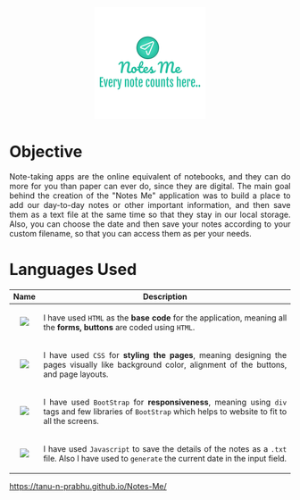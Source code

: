 

<p align = "center">

<img src="https://github.com/Tanu-N-Prabhu/Notes-Me/blob/main/b888f5ab-f393-42ab-a986-85b0a3d9035f_200x200.png">
</p>


# Objective

<p align = "justify">Note-taking apps are the online equivalent of notebooks, and they can do more for you than paper can ever do, since they are digital. The main goal behind the creation of the "Notes Me" application was to build a place to add our day-to-day notes or other important information, and then save them as a text file at the same time so that they stay in our local storage. Also, you can choose the date and then save your notes according to your custom filename, so that you can access them as per your needs.</p>


# Languages Used


| Name | Description  | 
| :---:   | :-: | 
| <img src = "https://img.shields.io/badge/HTML5-E34F26?style=for-the-badge&logo=html5&logoColor=white"> |<p align = "justify"> I have used `HTML` as the <b>base code</b> for the application, meaning all the <b>forms, buttons</b> are coded using `HTML`.</p> | 
| <img src = "https://img.shields.io/badge/CSS3-1572B6?style=for-the-badge&logo=css3&logoColor=white"> |<p align = "justify"> I have used `CSS` for <b>styling the pages</b>, meaning designing the pages visually like background color, alignment of the buttons, and page layouts.</p> | 
| <img src = "https://img.shields.io/badge/Bootstrap-563D7C?style=for-the-badge&logo=bootstrap&logoColor=white"> | <p align = "justify">I have used `BootStrap` for <b>responsiveness</b>, meaning using `div` tags and few libraries of `BootStrap` which helps to website to fit to all the screens.</p> | 
| <img src = "https://img.shields.io/badge/JavaScript-F7DF1E?style=for-the-badge&logo=javascript&logoColor=black"> | <p align = "justify">I have used `Javascript` to save the details of the notes as a `.txt` file. Also I have used to `generate` the current date in the input field.</p> | 






https://tanu-n-prabhu.github.io/Notes-Me/
